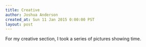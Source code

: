 ```yaml
---
title: Creative
author: Joshua Anderson
created_at: Sun 11 Jan 2015 0:00:00 PST
layout: post
---
```


For my creative section, I took a series of pictures showing time.

<img class="post-image" src="https://s3.amazonaws.com/xatigo/flower-drooping.jpg" alt="">

<img class="post-image" src="https://s3.amazonaws.com/xatigo/flower-on-tree.jpg" alt="">

<img class="post-image" src="https://s3.amazonaws.com/xatigo/plant-in-crack.jpg" alt="">

<img class="post-image" src="https://s3.amazonaws.com/xatigo/road-time.jpg" alt="">
